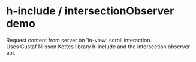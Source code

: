 # h-include / intersectionObserver demo

Request content from server on 'in-view' scroll interaction. <br />
Uses Gustaf Nilsson Kottes library h-include and the intersection observer api.
